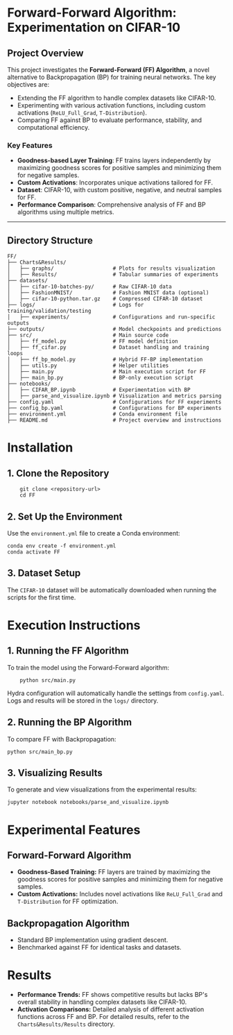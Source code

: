 # **Forward-Forward Algorithm: Experimentation on CIFAR-10**

## **Project Overview**
This project investigates the **Forward-Forward (FF) Algorithm**, a novel alternative to Backpropagation (BP) for training neural networks. The key objectives are:
- Extending the FF algorithm to handle complex datasets like CIFAR-10.
- Experimenting with various activation functions, including custom activations (`ReLU_Full_Grad`, `T-Distribution`).
- Comparing FF against BP to evaluate performance, stability, and computational efficiency.

### **Key Features**
- **Goodness-based Layer Training**: FF trains layers independently by maximizing goodness scores for positive samples and minimizing them for negative samples.
- **Custom Activations**: Incorporates unique activations tailored for FF.
- **Dataset**: CIFAR-10, with custom positive, negative, and neutral samples for FF.
- **Performance Comparison**: Comprehensive analysis of FF and BP algorithms using multiple metrics.

---

## **Directory Structure**
```plaintext
FF/
├── Charts&Results/
│   ├── graphs/                   # Plots for results visualization
│   ├── Results/                  # Tabular summaries of experiments
├── datasets/
│   ├── cifar-10-batches-py/      # Raw CIFAR-10 data
│   ├── FashionMNIST/             # Fashion MNIST data (optional)
│   ├── cifar-10-python.tar.gz    # Compressed CIFAR-10 dataset
├── logs/                         # Logs for training/validation/testing
│   ├── experiments/              # Configurations and run-specific outputs
├── outputs/                      # Model checkpoints and predictions
├── src/                          # Main source code
│   ├── ff_model.py               # FF model definition
│   ├── ff_cifar.py               # Dataset handling and training loops
│   ├── ff_bp_model.py            # Hybrid FF-BP implementation
│   ├── utils.py                  # Helper utilities
│   ├── main.py                   # Main execution script for FF
│   ├── main_bp.py                # BP-only execution script
├── notebooks/
│   ├── CIFAR_BP.ipynb            # Experimentation with BP
│   ├── parse_and_visualize.ipynb # Visualization and metrics parsing
├── config.yaml                   # Configurations for FF experiments
├── config_bp.yaml                # Configurations for BP experiments
├── environment.yml               # Conda environment file
├── README.md                     # Project overview and instructions
```
# **Installation**

## 1. Clone the Repository
```plaintext
    git clone <repository-url>
    cd FF
```

## 2. Set Up the Environment

Use the `environment.yml` file to create a Conda environment:
```plaintext
conda env create -f environment.yml
conda activate FF
```

## 3. Dataset Setup
The `CIFAR-10` dataset will be automatically downloaded when running the scripts for the first time.

# **Execution Instructions**

## 1. Running the FF Algorithm
To train the model using the Forward-Forward algorithm:
```
    python src/main.py
```
Hydra configuration will automatically handle the settings from `config.yaml`. 
Logs and results will be stored in the `logs/` directory.

## 2. Running the BP Algorithm
To compare FF with Backpropagation:
```
python src/main_bp.py
```

## 3. Visualizing Results
To generate and view visualizations from the experimental results:
```
jupyter notebook notebooks/parse_and_visualize.ipynb
```

# **Experimental Features**

## Forward-Forward Algorithm
- **Goodness-Based Training:** FF layers are trained by maximizing the goodness scores for positive samples and minimizing them for negative samples.
- **Custom Activations:** Includes novel activations like `ReLU_Full_Grad` and `T-Distribution` for FF optimization.

## Backpropagation Algorithm
- Standard BP implementation using gradient descent.
- Benchmarked against FF for identical tasks and datasets.

# **Results**

- **Performance Trends:** FF shows competitive results but lacks BP's overall stability in handling complex datasets like CIFAR-10.
- **Activation Comparisons:** Detailed analysis of different activation functions across FF and BP.
For detailed results, refer to the `Charts&Results/Results` directory.